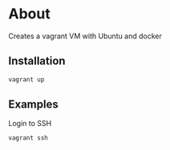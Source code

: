 # About

Creates a vagrant VM with Ubuntu and docker

## Installation

```bash
vagrant up
```

## Examples

Login to SSH

```bash
vagrant ssh
```
